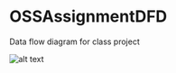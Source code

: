 # OSSAssignmentDFD

Data flow diagram for class project

![alt text](https://cloud.githubusercontent.com/assets/22142552/19023798/daa31f4e-88bc-11e6-9be6-a7bec4226ea6.png)





